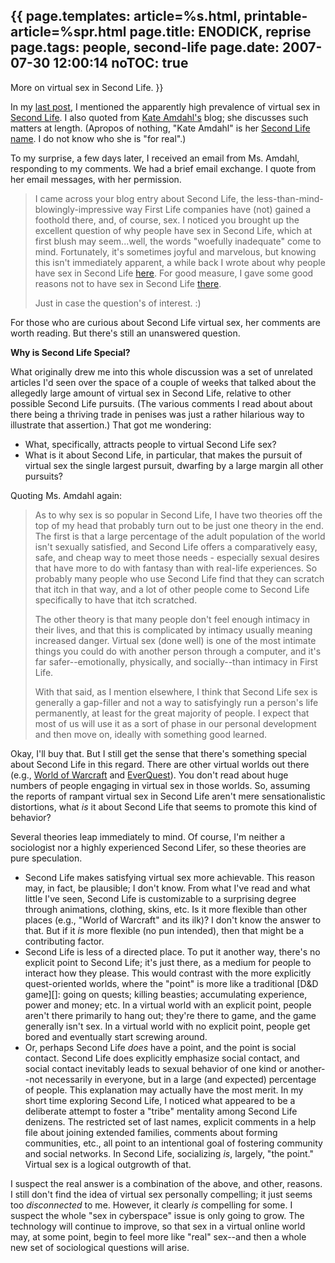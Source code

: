 {{
page.templates: article=%s.html, printable-article=%spr.html
page.title: ENODICK, reprise
page.tags: people, second-life
page.date: 2007-07-30 12:00:14
noTOC: true
---
More on virtual sex in Second Life.
}}

In my [last post][], I mentioned the apparently high prevalence of virtual
sex in [Second Life][]. I also quoted from [Kate Amdahl's][] blog; she
discusses such matters at length. (Apropos of nothing, "Kate Amdahl" is her
[Second Life name][]. I do not know who she is "for real".)

To my surprise, a few days later, I received an email from Ms.
Amdahl, responding to my comments. We had a brief email exchange. I
quote from her email messages, with her permission.

> I came across your blog entry about Second Life, the
> less-than-mind-blowingly-impressive way First Life companies have
> (not) gained a foothold there, and, of course, sex. I noticed you
> brought up the excellent question of why people have sex in Second
> Life, which at first blush may seem...well, the words "woefully
> inadequate" come to mind. Fortunately, it's sometimes joyful and
> marvelous, but knowing this isn't immediately apparent, a while
> back I wrote about why people have sex in Second Life
> [here][]. For good
> measure, I gave some good reasons not to have sex in Second Life
> [there][].
> 
> Just in case the question's of interest. :)

For those who are curious about Second Life virtual sex, her
comments are worth reading. But there's still an unanswered
question.

**Why is Second Life Special?**

What originally drew me into this whole discussion was a set of
unrelated articles I'd seen over the space of a couple of weeks
that talked about the allegedly large amount of virtual sex in
Second Life, relative to other possible Second Life pursuits. (The
various comments I read about about there being a thriving trade in
penises was just a rather hilarious way to illustrate that
assertion.) That got me wondering:

-   What, specifically, attracts people to virtual Second Life sex?
-   What is it about Second Life, in particular, that makes the
    pursuit of virtual sex the single largest pursuit, dwarfing by a
    large margin all other pursuits?

Quoting Ms. Amdahl again:

> As to why sex is so popular in Second Life, I have two theories off
> the top of my head that probably turn out to be just one theory in
> the end. The first is that a large percentage of the adult
> population of the world isn't sexually satisfied, and Second Life
> offers a comparatively easy, safe, and cheap way to meet those
> needs - especially sexual desires that have more to do with fantasy
> than with real-life experiences. So probably many people who use
> Second Life find that they can scratch that itch in that way, and a
> lot of other people come to Second Life specifically to have that
> itch scratched.
> 
> The other theory is that many people don't feel enough intimacy in
> their lives, and that this is complicated by intimacy usually
> meaning increased danger. Virtual sex (done well) is one of the
> most intimate things you could do with another person through a
> computer, and it's far safer--emotionally, physically, and
> socially--than intimacy in First Life.
> 
> With that said, as I mention elsewhere, I think that Second Life
> sex is generally a gap-filler and not a way to satisfyingly run a
> person's life permanently, at least for the great majority of
> people. I expect that most of us will use it as a sort of phase in
> our personal development and then move on, ideally with something
> good learned.

Okay, I'll buy that. But I still get the sense that there's something
special about Second Life in this regard. There are other virtual worlds
out there (e.g., [World of Warcraft][] and [EverQuest][]). You don't read
about huge numbers of people engaging in virtual sex in those worlds. So,
assuming the reports of rampant virtual sex in Second Life aren't mere
sensationalistic distortions, what *is* it about Second Life that seems to
promote this kind of behavior?

Several theories leap immediately to mind. Of course, I'm neither a
sociologist nor a highly experienced Second Lifer, so these
theories are pure speculation.

-   Second Life makes satisfying virtual sex more achievable. This
    reason may, in fact, be plausible; I don't know. From what I've
    read and what little I've seen, Second Life is customizable to a
    surprising degree through animations, clothing, skins, etc. Is it
    more flexible than other places (e.g., "World of Warcraft" and its
    ilk)? I don't know the answer to that. But if it *is* more flexible
    (no pun intended), then that might be a contributing factor.
-   Second Life is less of a directed place. To put it another way,
    there's no explicit point to Second Life; it's just there, as a
    medium for people to interact how they please. This would contrast
    with the more explicitly quest-oriented worlds, where the "point"
    is more like a traditional [D&D game][]:
    going on quests; killing beasties; accumulating experience, power
    and money; etc. In a virtual world with an explicit point, people
    aren't there primarily to hang out; they're there to game, and the
    game generally isn't sex. In a virtual world with no explicit
    point, people get bored and eventually start screwing around.
-   Or, perhaps Second Life *does* have a point, and the point is
    social contact. Second Life does explicitly emphasize social
    contact, and social contact inevitably leads to sexual behavior of
    one kind or another--not necessarily in everyone, but in a large
    (and expected) percentage of people. This explanation may actually
    have the most merit. In my short time exploring Second Life, I
    noticed what appeared to be a deliberate attempt to foster a
    "tribe" mentality among Second Life denizens. The restricted set of
    last names, explicit comments in a help file about joining extended
    families, comments about forming communities, etc., all point to an
    intentional goal of fostering community and social networks. In
    Second Life, socializing *is*, largely, "the point." Virtual sex is
    a logical outgrowth of that.

I suspect the real answer is a combination of the above, and other,
reasons. I still don't find the idea of virtual sex personally
compelling; it just seems too *disconnected* to me. However, it
clearly *is* compelling for some. I suspect the whole "sex in
cyberspace" issue is only going to grow. The technology will
continue to improve, so that sex in a virtual online world may, at
some point, begin to feel more like "real" sex--and then a whole
new set of sociological questions will arise.

[last post]: http://www.clapper.org/bmc/blog/id/66
[Second Life]: http://www.secondlife.com/
[Kate Amdahl's]: http://kateamdahl.livejournal.com/
[Second Life name]: http://kateamdahl.livejournal.com/profile/
[here]: http://kateamdahl.livejournal.com/5094.html
[there]: http://kateamdahl.livejournal.com/4625.html
[World of Warcraft]: http://www.worldofwarcraft
[EverQuest]: http://everquest.station.sony.com/
[D&amp;amp;D game]: http://en.wikipedia.org/wiki/Dungeons_&amp;_Dragons
